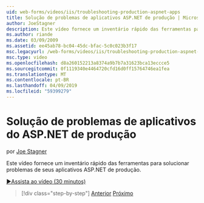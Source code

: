 ```yaml
---
uid: web-forms/videos/iis/troubleshooting-production-aspnet-apps
title: Solução de problemas de aplicativos ASP.NET de produção | Microsoft Docs
author: JoeStagner
description: Este vídeo fornece um inventário rápido das ferramentas para solucionar problemas de seus aplicativos ASP.NET de produção.
ms.author: riande
ms.date: 03/09/2009
ms.assetid: ee45ab78-bc04-45dc-bfac-5c0c023b3f17
msc.legacyurl: /web-forms/videos/iis/troubleshooting-production-aspnet-apps
msc.type: video
ms.openlocfilehash: d8a260152213a8374a9b7b7a31623bca13eccce5
ms.sourcegitcommit: 0f1119340e4464720cfd16d0ff15764746ea1fea
ms.translationtype: MT
ms.contentlocale: pt-BR
ms.lasthandoff: 04/09/2019
ms.locfileid: "59399279"
---
```

# <a name="troubleshooting-production-aspnet-apps"></a>Solução de problemas de aplicativos do ASP.NET de produção

por [Joe Stagner](https://github.com/JoeStagner)

Este vídeo fornece um inventário rápido das ferramentas para solucionar problemas de seus aplicativos ASP.NET de produção.

[&#9654;Assista ao vídeo (30 minutos)](https://channel9.msdn.com/Blogs/ASP-NET-Site-Videos/troubleshooting-production-aspnet-apps)

> [!div class="step-by-step"]
> [Anterior](feature-specific-delegated-management.md)
> [Próximo](creating-a-site-with-iis7-manager.md)
